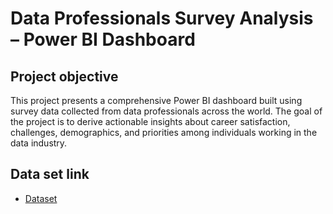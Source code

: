 # Data Professionals Survey Analysis – Power BI Dashboard
## Project objective
This project presents a comprehensive Power BI dashboard built using survey data collected from data professionals across the world. The goal of the project is to derive actionable insights about career satisfaction, challenges, demographics, and priorities among individuals working in the data industry.

## Data set link
- <a href="https://github.com/Meghanaaaaaaaaaaaaa/Power-bi-dashboard/blob/main/Power%20BI%20-%20Final%20Project.xlsx">Dataset</a>
